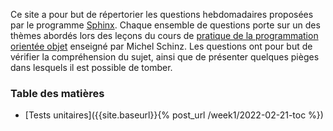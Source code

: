 Ce site a pour but de répertorier les questions hebdomadaires proposées par le programme [Sphinx](https://github.com/Tran-Antoine/sphinx). Chaque ensemble de questions porte sur un des thèmes abordés lors des leçons du cours de [pratique de la programmation orientée objet](https://edu.epfl.ch/coursebook/fr/pratique-de-la-programmation-orientee-objet-CS-108) enseigné par Michel Schinz. Les questions ont pour but de vérifier la compréhension du sujet, ainsi que de présenter quelques pièges dans lesquels il est possible de tomber.

### Table des matières 

* [Tests unitaires]({{site.baseurl}}{% post_url /week1/2022-02-21-toc %})

